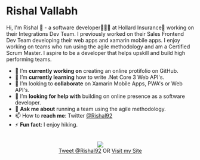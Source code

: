 
# Rishal Vallabh

Hi, I'm Rishal 👋 - a software developer🧑🏻‍💻 at Hollard Insurance🏢 working on their Integrations Dev Team. I previously worked on their Sales Frontend Dev Team developing their web apps and xamarin mobile apps. 
I enjoy working on teams who run using the agile methodology and am a Certified Scrum Master.
I aspire to be a developer that helps upskill and build high performing teams.


-  🔭 I’m **currently working on** creating an online protifolio on GitHub.
- 🌱 I’m **currently learning** how to write .Net Core 3 Web API's.
- 👯 I’m looking to **collaborate** on Xamarin Mobile Apps, PWA's or Web API's.
- 🤔 I’m **looking for help with** building on online presence as a software developer.
- 💬 **Ask me about** running a team using the agile methodology.
- 📫 How to **reach me**: Twitter [@Rishal92](https://twitter.com/rishal92?lang=en)
- ⚡ **Fun fact**: I enjoy hiking.


<p align="center">
  <br/>
  <img  src="https://img.icons8.com/cute-clipart/60/000000/twitter.png"/>
  <br/>
  <a href="https://twitter.com/Rishal92?ref_src=twsrc%5Etfw">Tweet @Rishal92</a> OR <a href="https://Rishal92.com">Visit my Site</a>
</p>
